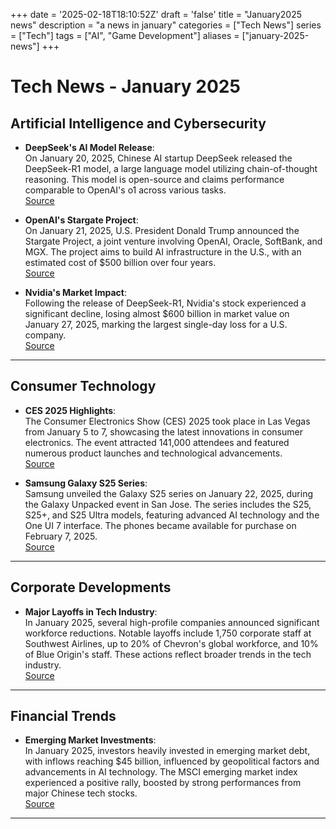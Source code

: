 +++
date = '2025-02-18T18:10:52Z'
draft = 'false'
title = "January2025 news"
description = "a news in january"
categories = ["Tech News"]
series = ["Tech"]
tags = ["AI", "Game Development"]
aliases = ["january-2025-news"]
+++
# Tech News - January 2025

## Artificial Intelligence and Cybersecurity

- **DeepSeek's AI Model Release**:  
  On January 20, 2025, Chinese AI startup DeepSeek released the DeepSeek-R1 model, a large language model utilizing chain-of-thought reasoning. This model is open-source and claims performance comparable to OpenAI's o1 across various tasks.  
  [Source](https://en.wikipedia.org/wiki/2025_in_artificial_intelligence?utm_source=chatgpt.com)

- **OpenAI's Stargate Project**:  
  On January 21, 2025, U.S. President Donald Trump announced the Stargate Project, a joint venture involving OpenAI, Oracle, SoftBank, and MGX. The project aims to build AI infrastructure in the U.S., with an estimated cost of $500 billion over four years.  
  [Source](https://en.wikipedia.org/wiki/2025_in_artificial_intelligence?utm_source=chatgpt.com)

- **Nvidia's Market Impact**:  
  Following the release of DeepSeek-R1, Nvidia's stock experienced a significant decline, losing almost $600 billion in market value on January 27, 2025, marking the largest single-day loss for a U.S. company.  
  [Source](https://en.wikipedia.org/wiki/2025?utm_source=chatgpt.com)

---

## Consumer Technology

- **CES 2025 Highlights**:  
  The Consumer Electronics Show (CES) 2025 took place in Las Vegas from January 5 to 7, showcasing the latest innovations in consumer electronics. The event attracted 141,000 attendees and featured numerous product launches and technological advancements.  
  [Source](https://en.wikipedia.org/wiki/CES_%28annual_technology_trade_show%29?utm_source=chatgpt.com)

- **Samsung Galaxy S25 Series**:  
  Samsung unveiled the Galaxy S25 series on January 22, 2025, during the Galaxy Unpacked event in San Jose. The series includes the S25, S25+, and S25 Ultra models, featuring advanced AI technology and the One UI 7 interface. The phones became available for purchase on February 7, 2025.  
  [Source](https://www.thesun.co.uk/shopping/32963255/samsung-galaxy-s25-pre-orders-where-to-buy/?utm_source=chatgpt.com)

---

## Corporate Developments

- **Major Layoffs in Tech Industry**:  
  In January 2025, several high-profile companies announced significant workforce reductions. Notable layoffs include 1,750 corporate staff at Southwest Airlines, up to 20% of Chevron's global workforce, and 10% of Blue Origin's staff. These actions reflect broader trends in the tech industry.  
  [Source](https://www.businessinsider.com/recent-company-layoffs-laying-off-workers-2025?utm_source=chatgpt.com)

---

## Financial Trends

- **Emerging Market Investments**:  
  In January 2025, investors heavily invested in emerging market debt, with inflows reaching $45 billion, influenced by geopolitical factors and advancements in AI technology. The MSCI emerging market index experienced a positive rally, boosted by strong performances from major Chinese tech stocks.  
  [Source](https://www.reuters.com/markets/investors-went-january-emerging-market-buying-spree-report-shows-2025-02-18/?utm_source=chatgpt.com)

---

